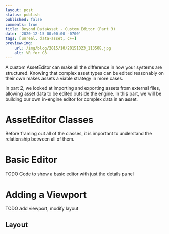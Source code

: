 ```yaml
---
layout: post
status: publish
published: false
comments: true
title: Beyond DataAsset - Custom Editor (Part 3)
date: '2020-12-15 00:00:00 -0700'
tags: [unreal, data-asset, c++]
preview-img:
    url: /img/blog/2015/10/20151023_113508.jpg
    alt: VR for G3
---
```


A custom AssetEditor can make all the difference in how your systems are
structured. Knowing that complex asset types can be edited reasonably on
their own makes assets a viable strategy in more cases. 

In part 2, we looked at importing and exporting assets from external files,
allowing asset data to be edited outside the engine. In this part, we will
be building our own in-engine editor for complex data in an asset.

# AssetEditor Classes

Before framing out all of the classes, it is important to understand the
relationship between all of them.

# Basic Editor

TODO Code to show a basic editor with just the details panel

# Adding a Viewport

TODO add viewport, modify layout

## Layout

